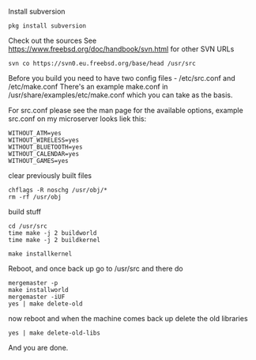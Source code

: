 Install subversion
```
pkg install subversion
```

Check out the sources
See https://www.freebsd.org/doc/handbook/svn.html for other SVN URLs

```
svn co https://svn0.eu.freebsd.org/base/head /usr/src
```

Before you build you need to have two config files - /etc/src.conf and /etc/make.conf
There's an example make.conf in /usr/share/examples/etc/make.conf which you can take as the basis.

For src.conf please see the man page for the available options, example src.conf on my microserver looks liek this:
```
WITHOUT_ATM=yes
WITHOUT_WIRELESS=yes
WITHOUT_BLUETOOTH=yes
WITHOUT_CALENDAR=yes
WITHOUT_GAMES=yes
```

clear previously built files
```
chflags -R noschg /usr/obj/*
rm -rf /usr/obj
```
build stuff

```
cd /usr/src
time make -j 2 buildworld
time make -j 2 buildkernel
```

```
make installkernel
```
Reboot, and once back up go to /usr/src and there do

```
mergemaster -p 
make installworld
mergemaster -iUF
yes | make delete-old
```

now reboot and when the machine comes back up delete the old libraries
```
yes | make delete-old-libs
```

And you are done.
